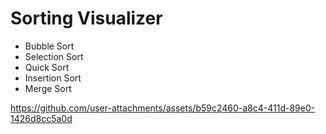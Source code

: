 # Sorting Visualizer

- Bubble Sort
- Selection Sort
- Quick Sort
- Insertion Sort
- Merge Sort

https://github.com/user-attachments/assets/b59c2460-a8c4-411d-89e0-1426d8cc5a0d

